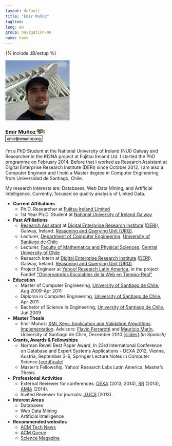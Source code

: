 ```yaml
---
layout: default
title: "Emir Muñoz"
tagline: 
lang: en
group: navigation-00
name: home
---
```

{% include JB/setup %}

<!-- ## Contact Information -->

<div class="bs-component">
	<div class="jumbotron">
		<div class="row">
			<div class="col-lg-3 text-center">
				<img id="image_main" alt="My photo" width="200" height="187" src="./images/DSC02506-3.JPG">
				<h3>
					<span property="foaf:title"></span>
					<span property="foaf:givenname">Emir</span>
					<span property="foaf:familyName">Muñoz</span>
					<a target="_self" href="./foaf.xml"><img width="26" border="0" height="14" title="FOAF file of: Emir Muñoz" alt="FOAF file of: Emir Muñoz" src="./images/foaf.gif"></a>
					<br>
					<a href="mailto:emir at emunoz dot org"><img alt="email" src="./images/mail.png"></a>
				</h3>
			</div>
			<div class="col-lg-9">
				<div class="span4">
					<p>I'm a PhD Student at the National University of Ireland (NUI) Galway and Researcher in the KI2NA project at Fujitsu Ireland Ltd. I started the PhD programme on February 2014.
					Before that I worked as Research Assistant at Digital Enterprise Research Institute (DERI) since October 2012. I am also a Computer Engineer and I hold a Master degree in Computer 
					Engineering from Universidad de Santiago, Chile.</p>
					<p>My research interests are: Databases, Web Data Mining, and Artificial Intelligence. Currently, focused on quality analysis of Linked Data.</p>
				</div>
			</div>
		</div>
	</div>
</div>

<div class="bs-component">
	<ul>
		<li><b>Current Affiliations</b>
		<ul>
			<li>Ph.D. Researcher at <a target="_blank" href="http://www.fujitsu.com/ie/">Fujitsu Ireland Limited</a></li>
			<li>1st Year Ph.D. Student at <a target="_blank" href="http://www.nuigalway.ie/">National University of Ireland Galway</a></li>
		</ul>
		</li>
		<li><b>Past Affiliations</b>
		<ul>
			<li><a target="_blank" href="http://www.deri.ie/users/emir-munoz">Research Assistant</a> at <a target="_blank" href="http://www.deri.ie/">Digital Enterprise Research Institute</a> (<a target="_blank" href="http://www.deri.ie/">DERI</a>), Galway, Ireland. <a target="_blank" href="http://urq.deri.ie/">Reasoning and Querying Unit (URQ)</a>.</li>
			<li>Lecturer, <a target="_blank" href="http://www.informatica.usach.cl/">Department of Computer Engineering</a>, <a target="_blank" href="http://www.usach.cl/">University of Santiago de Chile</a></li>
			<li>Lecturer, <a target="_blank" href="http://ucentral.cl/prontus_ucentral2012/site/edic/base/port/fcfm.html">Faculty of Mathematics and Physical Sciences</a>, <a target="_blank" href="http://www.ucentral.cl/prontus_ucentral/site/edic/base/port/inicio.html">Central University of Chile</a></li>
			<li>Research Intern at <a target="_blank" href="http://www.deri.ie/">Digital Enterprise Research Institute</a> (<a target="_blank" href="http://www.deri.ie/">DERI</a>), Galway, Ireland. <a target="_blank" href="http://urq.deri.ie/">Reasoning and Querying Unit (URQ)</a>.</li>
			<li>Project Engineer at <a target="_blank" href="http://labs.yahoo.com/location/santiago/">Yahoo! Research Latin America</a>, in the project Fondef <a target="_blank" href="http://www.conicyt.cl/fondef/2010/11/12/proyecto-fondef-%E2%80%9Cobservatorios-escalables-de-la-web-en-tiempo-real%E2%80%9D/">"Observatorios Escalables de la Web en Tiempo-Real"</a></li>
		</ul>
		</li>
		<li><b>Education</b>
		<ul>
			<li>Master of Computer Engineering, <a target="_blank" href="http://www.informatica.usach.cl/">University of Santiago de Chile</a>, Aug 2009-Apr 2011</li>
			<li>Diploma in Computer Engineering, <a target="_blank" href="http://www.informatica.usach.cl/">University of Santiago de Chile</a>, Apr 2011</li>
			<li>Bachelor of Science in Engineering, <a target="_blank" href="http://www.informatica.usach.cl/">University of Santiago de Chile</a>, Jun 2009</li>
		</ul>
		</li>
		<li><b>Master Thesis</b>
		<ul>
			<li>Emir Muñoz: <a target="_blank" href="publications/files/master-thesis-2011.pdf">XML Keys: Implication and Validation Algorithms Implementation</a>. Advisors: <a target="_blank" href="http://www.victoria.ac.nz/sim/staff/flavio-ferrarotti.aspx">Flavio Ferrarotti</a> and <a target="_blank" href="http://www.dcc.uchile.cl/%7Emmarin/">Mauricio Marín</a>, University of Santiago de Chile, December 2010 <a href="publications/files/master-thesis-2011-slides.pdf">[slides]</a> <i>(In Spanish)</i></li>
		</ul>
		</li>
		<li><b>Grants, Awards &amp; Fellowships</b>
		<ul>
			<li>Norman Revell Best Paper Award, In 23rd International Conference on Database and Expert Systems Applications - DEXA 2012, Vienna, Austria, September 3-6, Springer Lecture Notes in Computer Science <a href="publications/files/BPA-DEXA2012.pdf">[certificate]</a></li>
			<li>Master&rsquo;s Fellowship, Yahoo! Research Labs Latin America, Master&rsquo;s Thesis.</li>
		</ul>
		</li>
		<li><b>Professional Activities</b>
		<ul>
			<li>External Reviewer for conferences: <a href="http://www.dexa.org/" target="_blank">DEXA</a> (2013, 2014), <a href="http://rr2013.uni-mannheim.de/" target="_blank">RR</a> (2013), <a href="http://www.amia.org/" target="_blank">AMIA</a> (2014).</li>
			<li>Invited Reviewer for journals: <a href="http://www.jucs.org/" target="_blank">J.UCS</a> (2013).</li>
		</ul>
		</li>
		<li><b>Interest Areas</b>
		<ul>
			<li>Databases</li>
			<li>Web Data Mining</li>
			<li>Artificial Intelligence</li>
		</ul>
		</li>
		<li><b>Recommended websites</b>
		<ul>
			<li><a target="_blank" href="http://technews.acm.org/">ACM Tech News </a></li>
			<li><a target="_blank" href="http://queue.acm.com/">ACM Queue </a></li>
			<li><a target="_blank" href="http://www.sciencemag.org/magazine.dtl">Science Magazine</a></li>
		</ul>
		</li>
	</ul>
</div>
